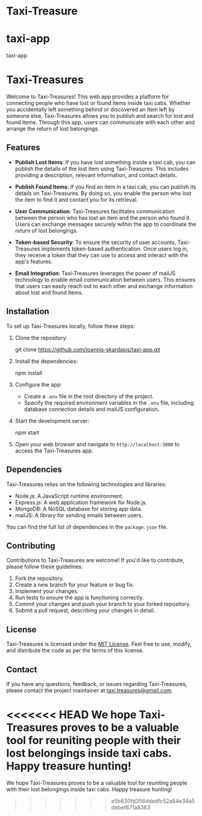 # Taxi-Treasure
# taxi-app
taxi-app

# Taxi-Treasures

Welcome to Taxi-Treasures! This web app provides a platform for connecting people who have lost or found items inside taxi cabs. Whether you accidentally left something behind or discovered an item left by someone else, Taxi-Treasures allows you to publish and search for lost and found items. Through this app, users can communicate with each other and arrange the return of lost belongings.

## Features

- **Publish Lost Items**: If you have lost something inside a taxi cab, you can publish the details of the lost item using Taxi-Treasures. This includes providing a description, relevant information, and contact details.

- **Publish Found Items**: If you find an item in a taxi cab, you can publish its details on Taxi-Treasures. By doing so, you enable the person who lost the item to find it and contact you for its retrieval.

- **User Communication**: Taxi-Treasures facilitates communication between the person who has lost an item and the person who found it. Users can exchange messages securely within the app to coordinate the return of lost belongings.

- **Token-based Security**: To ensure the security of user accounts, Taxi-Treasures implements token-based authentication. Once users log in, they receive a token that they can use to access and interact with the app's features.

- **Email Integration**: Taxi-Treasures leverages the power of mailJS technology to enable email communication between users. This ensures that users can easily reach out to each other and exchange information about lost and found items.

## Installation

To set up Taxi-Treasures locally, follow these steps:

1. Clone the repository:

   
   git clone https://github.com/ioannis-skardasis/taxi-app.git
   

2. Install the dependencies:
   
   npm install
   
3. Configure the app:

   - Create a `.env` file in the root directory of the project.
   - Specify the required environment variables in the `.env` file, including database connection details and mailJS configuration.

4. Start the development server:
   
   npm start
   
5. Open your web browser and navigate to `http://localhost:3000` to access the Taxi-Treasures app.

## Dependencies

Taxi-Treasures relies on the following technologies and libraries:

- Node.js: A JavaScript runtime environment.
- Express.js: A web application framework for Node.js.
- MongoDB: A NoSQL database for storing app data.
- mailJS: A library for sending emails between users.

You can find the full list of dependencies in the `package.json` file.

## Contributing

Contributions to Taxi-Treasures are welcome! If you'd like to contribute, please follow these guidelines:

1. Fork the repository.
2. Create a new branch for your feature or bug fix.
3. Implement your changes.
4. Run tests to ensure the app is functioning correctly.
5. Commit your changes and push your branch to your forked repository.
6. Submit a pull request, describing your changes in detail.

## License

Taxi-Treasures is licensed under the [MIT License](https://opensource.org/licenses/MIT). Feel free to use, modify, and distribute the code as per the terms of this license.

## Contact

If you have any questions, feedback, or issues regarding Taxi-Treasures, please contact the project maintainer at taxi.treasures@gmail.com.

<<<<<<< HEAD
We hope Taxi-Treasures proves to be a valuable tool for reuniting people with their lost belongings inside taxi cabs. Happy treasure hunting!
=======
We hope Taxi-Treasures proves to be a valuable tool for reuniting people with their lost belongings inside taxi cabs. Happy treasure hunting!
>>>>>>> e5b830fd356ddedfc52a84e34a5debef671a8363
